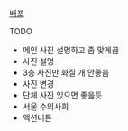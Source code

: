 [배포](https://liebe-website.vercel.app)

TODO

- 메인 사진 설명하고 좀 맞게끔
- 사진 설명
- 3층 사진만 화질 개 안좋음
- 사진 변경
- 단체 사진 있으면 좋을듯
- 서울 수의사회
- 액션버튼

